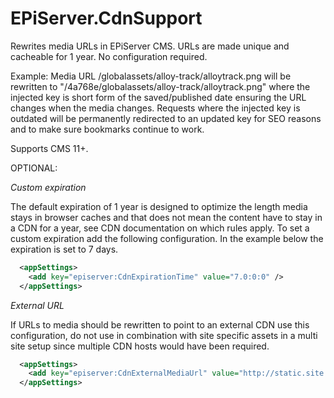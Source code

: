 # EPiServer.CdnSupport

Rewrites media URLs in EPiServer CMS. URLs are made unique and cacheable for 1 year. No configuration required.

Example: Media URL /globalassets/alloy-track/alloytrack.png will be rewritten to "/4a768e/globalassets/alloy-track/alloytrack.png" where
the injected key is short form of the saved/published date ensuring the URL changes when the media changes. Requests where the injected
key is outdated will be permanently redirected to an updated key for SEO reasons and to make sure bookmarks continue to work.

Supports CMS 11+.

OPTIONAL: 

*Custom expiration*

The default expiration of 1 year is designed to optimize the length media stays in browser caches and that does not mean
the content have to stay in a CDN for a year, see CDN documentation on which rules apply. To set a custom expiration add 
the following configuration. In the example below the expiration is set to 7 days.

```xml
  <appSettings>
    <add key="episerver:CdnExpirationTime" value="7.0:0:0" />  
  </appSettings>
```

*External URL*

If URLs to media should be rewritten to point to an external CDN use this configuration, do not use in
combination with site specific assets in a multi site setup since multiple CDN hosts would have been required.

```xml
  <appSettings>
    <add key="episerver:CdnExternalMediaUrl" value="http://static.site.com/"/>
  </appSettings>
```
